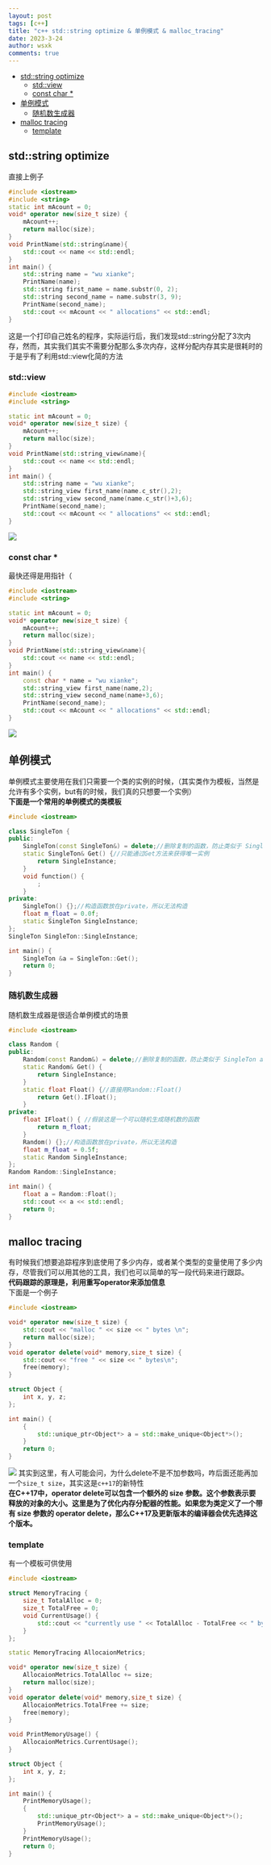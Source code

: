 ```yaml
---
layout: post
tags: [c++]
title: "c++ std::string optimize & 单例模式 & malloc_tracing"
date: 2023-3-24
author: wsxk
comments: true
---
```


- [std::string optimize](#stdstring-optimize)
	- [std::view](#stdview)
	- [const char \*](#const-char-)
- [单例模式](#单例模式)
	- [随机数生成器](#随机数生成器)
- [malloc tracing](#malloc-tracing)
	- [template](#template)


<!-- Google tag (gtag.js) -->
<script async src="https://www.googletagmanager.com/gtag/js?id=G-C22S5YSYL7"></script>
<script>
  window.dataLayer = window.dataLayer || [];
  function gtag(){dataLayer.push(arguments);}
  gtag('js', new Date());

  gtag('config', 'G-C22S5YSYL7');
</script>


## std::string optimize<br>
直接上例子<br>
```c++
#include <iostream>
#include <string>
static int mAcount = 0;
void* operator new(size_t size) {
	mAcount++;
	return malloc(size);
}
void PrintName(std::string&name){ 
	std::cout << name << std::endl;
}
int main() {
	std::string name = "wu xianke"; 
	PrintName(name);
	std::string first_name = name.substr(0, 2);
	std::string second_name = name.substr(3, 9);
	PrintName(second_name);
	std::cout << mAcount << " allocations" << std::endl;
}
```

这是一个打印自己姓名的程序，实际运行后，我们发现std::string分配了3次内存，然而，其实我们其实不需要分配那么多次内存，这样分配内存其实是很耗时的<br>
于是乎有了利用std::view化简的方法<br>
### std::view<br>
```c++
#include <iostream>
#include <string>

static int mAcount = 0;
void* operator new(size_t size) {
	mAcount++;
	return malloc(size);
}
void PrintName(std::string_view&name){ 
	std::cout << name << std::endl;
}
int main() {
	std::string name = "wu xianke"; 
	std::string_view first_name(name.c_str(),2);
	std::string_view second_name(name.c_str()+3,6);
	PrintName(second_name);
	std::cout << mAcount << " allocations" << std::endl;
}
```
![](https://raw.githubusercontent.com/wsxk/wsxk_pictures/main/2023-2-18-reverse/20230331201941.png)

### const char *<br>
最快还得是用指针（<br>
```c++
#include <iostream>
#include <string>

static int mAcount = 0;
void* operator new(size_t size) {
	mAcount++;
	return malloc(size);
}
void PrintName(std::string_view&name){ 
	std::cout << name << std::endl;
}
int main() {
	const char * name = "wu xianke"; 
	std::string_view first_name(name,2);
	std::string_view second_name(name+3,6);
	PrintName(second_name);
	std::cout << mAcount << " allocations" << std::endl;
}
```
![](https://raw.githubusercontent.com/wsxk/wsxk_pictures/main/2023-2-18-reverse/20230331202218.png)


## 单例模式<br>
单例模式主要使用在我们只需要一个类的实例的时候，（其实类作为模板，当然是允许有多个实例，but有的时候，我们真的只想要一个实例）<br>
**下面是一个常用的单例模式的类模板**<br>
```c++
#include <iostream>

class SingleTon {
public:
	SingleTon(const SingleTon&) = delete;//删除复制的函数，防止类似于 SingleTon a = b
	static SingleTon& Get() {//只能通过Get方法来获得唯一实例
		return SingleInstance;
	}
	void function() {
		;
	}
private:
	SingleTon() {};//构造函数放在private，所以无法构造
	float m_float = 0.0f;
	static SingleTon SingleInstance;
};
SingleTon SingleTon::SingleInstance;

int main() {
	SingleTon &a = SingleTon::Get();
	return 0;
}
```

### 随机数生成器<br>
随机数生成器是很适合单例模式的场景<br>
```c++
#include <iostream>

class Random {
public:
	Random(const Random&) = delete;//删除复制的函数，防止类似于 SingleTon a = b
	static Random& Get() {
		return SingleInstance;
	}
	static float Float() {//直接用Random::Float()
		return Get().IFloat();
	}
private:
	float IFloat() { //假装这是一个可以随机生成随机数的函数
		return m_float;
	}
	Random() {};//构造函数放在private，所以无法构造
	float m_float = 0.5f;
	static Random SingleInstance;
};
Random Random::SingleInstance;

int main() {
	float a = Random::Float();
	std::cout << a << std::endl;
	return 0;
}
```

## malloc tracing<br>
有时候我们想要追踪程序到底使用了多少内存，或者某个类型的变量使用了多少内存，尽管我们可以用其他的工具，我们也可以简单的写一段代码来进行跟踪。<br>
**代码跟踪的原理是，利用重写operator来添加信息**<br>
下面是一个例子<br>
```c++
#include <iostream>

void* operator new(size_t size) {
	std::cout << "malloc " << size << " bytes \n";
	return malloc(size);
}
void operator delete(void* memory,size_t size) {
	std::cout << "free " << size << " bytes\n";
	free(memory);
}

struct Object {
	int x, y, z;
};

int main() {
	{
		std::unique_ptr<Object*> a = std::make_unique<Object*>();
	}
	return 0;
}
```
![](https://raw.githubusercontent.com/wsxk/wsxk_pictures/main/2023-2-18-reverse/20230401150206.png)
其实到这里，有人可能会问，为什么delete不是不加参数吗，咋后面还能再加一个`size_t size`，其实这是`c++17`的新特性<br>
**在C++17中，operator delete可以包含一个额外的 size 参数。这个参数表示要释放的对象的大小。这里是为了优化内存分配器的性能。如果您为类定义了一个带有 size 参数的 operator delete，那么C++17及更新版本的编译器会优先选择这个版本。**<br>

### template<br>
有一个模板可供使用<br>
```c++
#include <iostream>

struct MemoryTracing {
	size_t TotalAlloc = 0;
	size_t TotalFree = 0;
	void CurrentUsage() {
		std::cout << "currently use " << TotalAlloc - TotalFree << " bytes\n";
	}
};

static MemoryTracing AllocaionMetrics;

void* operator new(size_t size) {
	AllocaionMetrics.TotalAlloc += size;
	return malloc(size);
}
void operator delete(void* memory,size_t size) {
	AllocaionMetrics.TotalFree += size;
	free(memory);
}

void PrintMemoryUsage() {
	AllocaionMetrics.CurrentUsage();
}

struct Object {
	int x, y, z;
};

int main() {
	PrintMemoryUsage();
	{
		std::unique_ptr<Object*> a = std::make_unique<Object*>();
		PrintMemoryUsage();
	}
	PrintMemoryUsage();
	return 0;
}
```